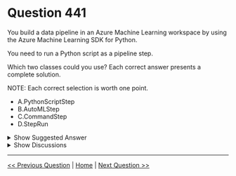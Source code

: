 # Question 441

You build a data pipeline in an Azure Machine Learning workspace by using the Azure Machine Learning SDK for Python.

You need to run a Python script as a pipeline step.

Which two classes could you use? Each correct answer presents a complete solution.

NOTE: Each correct selection is worth one point.

* A.PythonScriptStep
* B.AutoMLStep
* C.CommandStep
* D.StepRun

<details>
  <summary>Show Suggested Answer</summary>

  <strong>AC</strong><br>

</details>

<details>
  <summary>Show Discussions</summary>

<blockquote><p><strong>evangelist</strong> <code>(Sun 23 Jun 2024 10:43)</code> - <em>Upvotes: 1</em></p><p>AC is the correct answer.</p></blockquote>
<blockquote><p><strong>Techlover74</strong> <code>(Mon 19 Feb 2024 20:14)</code> - <em>Upvotes: 1</em></p><p>AC is the correct answer. StepRun is used for the submitted pipeline.</p></blockquote>
<blockquote><p><strong>zishankamal</strong> <code>(Sat 17 Feb 2024 02:18)</code> - <em>Upvotes: 1</em></p><p>A and C
python_script_step: Contains functionality to create an Azure ML Pipeline step that runs Python script.
command_step: Contains functionality to create an Azure ML Pipeline step that runs commands.
from azureml.pipeline.steps import CommandStep
trainStep = CommandStep(name=&#x27;train step&#x27;,
                    command=&#x27;python train.py arg1 arg2&#x27;,
                    source_directory=project_folder,
                    compute_target=compute_target)</p></blockquote>
<blockquote><p><strong>ferren</strong> <code>(Wed 23 Aug 2023 05:27)</code> - <em>Upvotes: 1</em></p><p>chatgpt says AC</p></blockquote>
<blockquote><p><strong>BR_CS</strong> <code>(Thu 17 Aug 2023 14:19)</code> - <em>Upvotes: 3</em></p><p>A, C

python_script_step , CommandStep</p></blockquote>
<blockquote><p><strong>phdykd</strong> <code>(Thu 27 Jul 2023 19:37)</code> - <em>Upvotes: 2</em></p><p>A, C

python_script_step , CommandStep</p></blockquote>
<blockquote><p><strong>Michael_AUT</strong> <code>(Tue 25 Jul 2023 19:18)</code> - <em>Upvotes: 1</em></p><p>AB
python_script_step	Contains functionality to create an Azure ML Pipeline step that runs Python script.
automl_step	Contains functionality for adding and managing an automated ML pipeline step in Azure Machine Learning.</p></blockquote>
<blockquote><p><strong>damaldon</strong> <code>(Fri 07 Jul 2023 20:22)</code> - <em>Upvotes: 1</em></p><p>Ans. AB
https://learn.microsoft.com/en-us/python/api/azureml-pipeline-steps/?view=azure-ml-py</p></blockquote>
<blockquote><p><strong>vv_bb</strong> <code>(Sat 25 Nov 2023 19:25)</code> - <em>Upvotes: 2</em></p><p>Nope, the answer is A + C
While B = AutoMLStep is a valid option for the pipeline step, it doesn&#x27;t solve the task of &quot;...You need to run a Python script as a pipeline step....&quot;</p></blockquote>

</details>

---

[<< Previous Question](question_440.md) | [Home](/index.md) | [Next Question >>](question_442.md)
